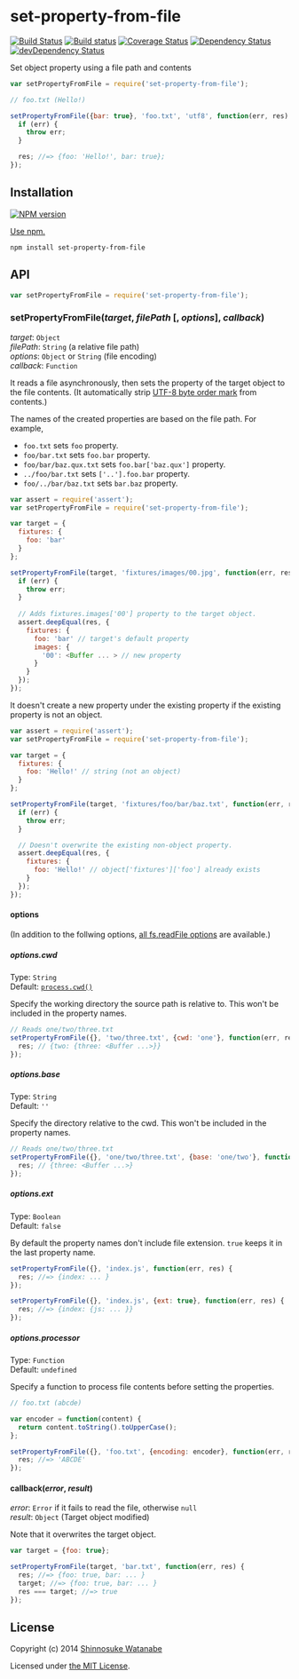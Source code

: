 # set-property-from-file

[![Build Status](https://travis-ci.org/shinnn/set-property-from-file.svg?branch=master)](https://travis-ci.org/shinnn/set-property-from-file)
[![Build status](https://ci.appveyor.com/api/projects/status/2kqfms8u86h69tqt?svg=true)](https://ci.appveyor.com/project/ShinnosukeWatanabe/set-property-from-file)
[![Coverage Status](https://img.shields.io/coveralls/shinnn/set-property-from-file.svg)](https://coveralls.io/r/shinnn/set-property-from-file)
[![Dependency Status](https://david-dm.org/shinnn/set-property-from-file.svg)](https://david-dm.org/shinnn/set-property-from-file)
[![devDependency Status](https://david-dm.org/shinnn/set-property-from-file/dev-status.svg)](https://david-dm.org/shinnn/set-property-from-file#info=devDependencies)

Set object property using a file path and contents

```javascript
var setPropertyFromFile = require('set-property-from-file');

// foo.txt (Hello!)

setPropertyFromFile({bar: true}, 'foo.txt', 'utf8', function(err, res) {
  if (err) {
    throw err;
  }

  res; //=> {foo: 'Hello!', bar: true};
});
```

## Installation

[![NPM version](https://badge.fury.io/js/set-property-from-file.svg)](https://www.npmjs.org/package/set-property-from-file)

[Use npm.](https://www.npmjs.org/doc/cli/npm-install.html)

```
npm install set-property-from-file
```

## API

```javascript
var setPropertyFromFile = require('set-property-from-file');
```

### setPropertyFromFile(*target*, *filePath* [, *options*], *callback*)

*target*: `Object`  
*filePath*: `String` (a relative file path)  
*options*: `Object` or `String` (file encoding)  
*callback*: `Function`

It reads a file asynchronously, then sets the property of the target object to the file contents. (It automatically strip [UTF-8 byte order mark](http://en.wikipedia.org/wiki/Byte_order_mark#UTF-8) from contents.)

The names of the created properties are based on the file path. For example,

* `foo.txt` sets `foo` property.
* `foo/bar.txt` sets `foo.bar` property.
* `foo/bar/baz.qux.txt` sets `foo.bar['baz.qux']` property.
* `../foo/bar.txt` sets `['..'].foo.bar` property.
* `foo/../bar/baz.txt` sets `bar.baz` property.

```javascript
var assert = require('assert');
var setPropertyFromFile = require('set-property-from-file');

var target = {
  fixtures: {
    foo: 'bar'
  }
};

setPropertyFromFile(target, 'fixtures/images/00.jpg', function(err, res) {
  if (err) {
    throw err;
  }
  
  // Adds fixtures.images['00'] property to the target object.
  assert.deepEqual(res, {
    fixtures: {
      foo: 'bar' // target's default property
      images: {
        '00': <Buffer ... > // new property
      }
    }
  });
});
```

It doesn't create a new property under the existing property if the existing property is not an object.

```javascript
var assert = require('assert');
var setPropertyFromFile = require('set-property-from-file');

var target = {
  fixtures: {
    foo: 'Hello!' // string (not an object)
  }
};

setPropertyFromFile(target, 'fixtures/foo/bar/baz.txt', function(err, res) {
  if (err) {
    throw err;
  }

  // Doesn't overwrite the existing non-object property.
  assert.deepEqual(res, {
    fixtures: {
      foo: 'Hello!' // object['fixtures']['foo'] already exists
    }
  });
});
```

#### options

(In addition to the follwing options, [all fs.readFile options](http://nodejs.org/api/fs.html#fs_fs_readfile_filename_options_callback) are available.)

##### options.cwd

Type: `String`  
Default: [`process.cwd()`](http://nodejs.org/api/process.html#process_process_cwd)

Specify the working directory the source path is relative to. This won't be included in the property names.

```javascript
// Reads one/two/three.txt
setPropertyFromFile({}, 'two/three.txt', {cwd: 'one'}, function(err, res) {
  res; // {two: {three: <Buffer ...>}}
});
```

##### options.base

Type: `String`  
Default: `''`

Specify the directory relative to the cwd. This won't be included in the property names.

```javascript
// Reads one/two/three.txt
setPropertyFromFile({}, 'one/two/three.txt', {base: 'one/two'}, function(err, res) {
  res; // {three: <Buffer ...>}
});
```

##### options.ext

Type: `Boolean`  
Default: `false`

By default the property names don't include file extension. `true` keeps it in the last property name.

```javascript
setPropertyFromFile({}, 'index.js', function(err, res) {
  res; //=> {index: ... }
});

setPropertyFromFile({}, 'index.js', {ext: true}, function(err, res) {
  res; //=> {index: {js: ... }}
});
```

##### options.processor

Type: `Function`  
Default: `undefined`

Specify a function to process file contents before setting the properties.

```javascript
// foo.txt (abcde)

var encoder = function(content) {
  return content.toString().toUpperCase();
};

setPropertyFromFile({}, 'foo.txt', {encoding: encoder}, function(err, res) {
  res; //=> 'ABCDE'
});
```

#### callback(*error*, *result*)

*error*: `Error` if it fails to read the file, otherwise `null`  
*result*: `Object` (Target object modified)

Note that it overwrites the target object.

```javascript
var target = {foo: true};

setPropertyFromFile(target, 'bar.txt', function(err, res) {
  res; //=> {foo: true, bar: ... }
  target; //=> {foo: true, bar: ... }
  res === target; //=> true
});
```

## License

Copyright (c) 2014 [Shinnosuke Watanabe](https://github.com/shinnn)

Licensed under [the MIT License](./LICENSE).

